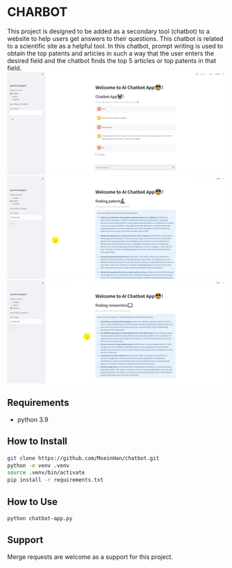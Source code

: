 # CHARBOT 

This project is designed to be added as a secondary tool (chatbot) to a website to help users get answers to their questions.
This chatbot is related to a scientific site as a helpful tool.
In this chatbot, prompt writing is used to obtain the top patents and articles in such a way that the user enters the desired field and the chatbot finds the top 5 articles or top patents in that field.
![Alt text](https://github.com/MoeinHan/chatbot/blob/main/1.png)
![Alt text](https://github.com/MoeinHan/chatbot/blob/main/2.png)
![Alt text](https://github.com/MoeinHan/chatbot/blob/main/3.png)



## Requirements

* python 3.9


## How to Install

```bash
git clone https://github.com/MoeinHan/chatbot.git
python -m venv .venv
source .venv/bin/activate
pip install -r requirements.txt
```

## How to Use

```bash
python chatbot-app.py
```

## Support

Merge requests are welcome as a support for this project.